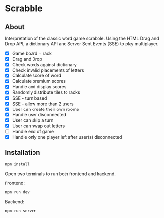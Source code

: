 # Scrabble

## About

Interpretation of the classic word game scrabble. Using the HTML Drag and Drop API, a dictionary API and Server Sent Events (SSE) to play multiplayer.

- [x] Game board + rack
- [x] Drag and Drop
- [x] Check words against dictionary
- [x] Check invalid placements of letters
- [x] Calculate score of word
- [x] Calculate premium scores
- [x] Handle and display scores
- [x] Randomly distribute tiles to racks
- [x] SSE - turn based
- [x] SSE - allow more than 2 users
- [x] User can create their own rooms
- [x] Handle user disconnected
- [x] User can skip a turn
- [x] User can swap out letters
- [ ] Handle end of game
- [x] Handle only one player left after user(s) disconnected

## Installation

```bash
npm install
```

Open two terminals to run both frontend and backend.

Frontend:

```bash
npm run dev
```

Backend:

```bash
npm run server
```
